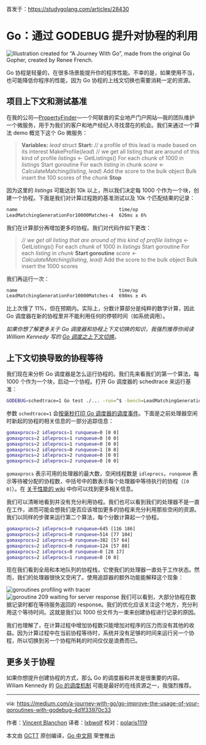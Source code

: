 首发于：https://studygolang.com/articles/28430

# Go：通过 GODEBUG 提升对协程的利用

![Illustration created for “A Journey With Go”, made from the original Go Gopher, created by Renee French.](https://raw.githubusercontent.com/studygolang/gctt-images2/master/20190606-Go-Improve-the-Usage-of-Your-Goroutines-with-GODEBUG/00.png)

Go 协程是轻量的，在很多场景能提升你的程序性能。不幸的是，如果使用不当，也可能降低你程序的性能，因为 Go 协程的上线文切换也需要消耗一定的资源。

## 项目上下文和测试基准

在我的公司—[PropertyFinder](https://www.propertyfinder.ae/)—一个阿联酋的实业地产门户网站—我的团队维护一个微服务，用于为我们的客户和地产经纪人寻找潜在的机会。我们来通过一个算法 demo 概览下这个 Go 微服务：

> **Variables:**
> *lead* struct
> **Start:**
> // a profile of this lead is made based on its interest
> MakeProfile(*lead*)
> // we get all listing that are around of this kind of profile
> *listings* <- GetListings()
> For each chunk of 1000 in *listings*
>     Start goroutine
>         For each *listing* in chunk
>             *score* <- CalculateMatching(*listing*, *lead*)
>             Add the score to the bulk object
>         Bulk insert the 100 scores of the *chunk*
> **Stop**

因为这里的 *listings* 可能达到 10k 以上，所以我们决定每 1000 个作为一个块，创建一个协程。下面是我们对计算过程跑的基准测试以及 10k 个匹配结果的记录：

```bash
name                                     time/op
LeadMatchingGenerationFor10000Matches-4  626ms ± 6%
```

我们在计算部分再增加更多的协程。我们对代码作如下更改：

>*// we get all listing that are around of this kind of profile
>listings* <- GetListings()
>For each *chunk* of 1000 in *listings*
>    Start goroutine
>        For each *listing* in *chunk*
>            **Start goroutine**
>          *score <- CalculateMatching(listing, lead)*
>                Add the score to the bulk object
>        Bulk insert the 1000 scores

我们再运行一次：

```bash
name                                     time/op
LeadMatchingGenerationFor10000Matches-4  698ms ± 4%
```

比上次慢了 11%，但在预期内。实际上，分数计算部分是纯粹的数学计算，因此 Go 调度器在新的协程里并不能利用任何的停顿时间（如系统调用）。

*如果你想了解更多关于 Go 调度器和协程上下文切换的知识，我强烈推荐你阅读 William Kennedy 写的 [Go 调度之上下文切换](https://www.ardanlabs.com/blog/2018/08/scheduling-in-go-part2.html#context-switching)*。

## 上下文切换导致的协程等待

我们现在来分析 Go 调度器是怎么运行协程的。我们先来看我们的第一个算法，每 1000 个作为一个块，启动一个协程。打开 Go 调度器的 schedtrace 来运行基准：

```bash
GODEBUG=schedtrace=1 Go test ./... -run=^$ -bench=LeadMatchingGenerationFor10000Matches -benchtime=1ns
```

参数 `schedtrace=1` 会[按毫秒打印 Go 调度器的调度事件](https://golang.org/doc/diagnostics.html#godebug)。下面是之前处理器空闲时新起的协程的相关信息的一部分追踪信息：

```bash
gomaxprocs=2 idleprocs=1 runqueue=0 [0 0]
gomaxprocs=2 idleprocs=1 runqueue=0 [0 0]
gomaxprocs=2 idleprocs=1 runqueue=0 [0 0]
gomaxprocs=2 idleprocs=0 runqueue=1 [0 0]
gomaxprocs=2 idleprocs=2 runqueue=0 [0 0]
gomaxprocs=2 idleprocs=2 runqueue=0 [0 0]
```

`gomaxprocs` 表示可用的处理器的最大数，空闲线程数是 `idleprocs`，`runqueue` 表示等待被分配的协程数，中括号中的数表示每个处理器中等待执行的协程（`[0 0]`）。在 [关于性能的 wiki](https://github.com/golang/go/wiki/Performance#scheduler-trace) 中你可以找到更多相关信息。

我们可以清晰地看到并没有充分利用协程。我们也可以看到我们的处理器不是一直在工作，进而可能会想我们是否应该增加更多的协程来充分利用那些空闲的资源。我们以同样的步骤来运行第二个算法，每个分数计算起一个协程。

```bash
gomaxprocs=2 idleprocs=0 runqueue=645 [116 186]
gomaxprocs=2 idleprocs=0 runqueue=514 [77 104]
gomaxprocs=2 idleprocs=0 runqueue=382 [57 64]
gomaxprocs=2 idleprocs=0 runqueue=124 [57 88]
gomaxprocs=2 idleprocs=0 runqueue=0 [28 17]
gomaxprocs=2 idleprocs=1 runqueue=0 [0 0]
```

现在我们看到全局和本地队列的协程栈，它使我们的处理器一直处于工作状态。然而，我们的处理器很快又空闲了。使用追踪器的额外功能能解释这个现象：

![goroutines profiling with tracer](https://raw.githubusercontent.com/studygolang/gctt-images2/master/20190606-Go-Improve-the-Usage-of-Your-Goroutines-with-GODEBUG/01.png)
![goroutine 209 waiting for server response](https://raw.githubusercontent.com/studygolang/gctt-images2/master/20190606-Go-Improve-the-Usage-of-Your-Goroutines-with-GODEBUG/02.png)
我们可以看到，大部分协程在数据记录时都在等待服务返回的 response。我们的优化应该关注这个地方，充分利用这个等待时间。这就是我们以 1000 份文件为一束来创建协程进行记录的原因。

我们也理解了，在计算过程中增加协程数只能增加对程序的压力而没有其他的收益。因为计算过程中在当前协程等待时，系统并没有足够的时间来运行另一个协程，所以切换到另一个协程所耗的时间仅仅是浪费而已。

## 更多关于协程

如果你想提升创建协程的方式，那么 Go 的调度器和并发是很重要的内容。Wiliam Kennedy 的 [Go 的调度机制](https://studygolang.com/articles/14264) 可能是最好的在线资源之一，我强烈推荐。

---

via: https://medium.com/a-journey-with-go/go-improve-the-usage-of-your-goroutines-with-godebug-4d1f33970c33

作者：[Vincent Blanchon](https://medium.com/@blanchon.vincent)
译者：[lxbwolf](https://github.com/lxbwolf)
校对：[polaris1119](https://github.com/polaris1119)

本文由 [GCTT](https://github.com/studygolang/GCTT) 原创编译，[Go 中文网](https://studygolang.com/) 荣誉推出
